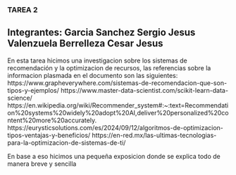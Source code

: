 <h3>TAREA 2</h3>
<h2>
  Integrantes:
  Garcia Sanchez Sergio Jesus
  Valenzuela Berrelleza Cesar Jesus
</h2>
En esta tarea hicimos una investigacion sobre los sistemas de recomendación y la optimizacion de recursos, las referencias sobre la
informacion plasmada en el documento son las siguientes:
https://www.grapheverywhere.com/sistemas-de-recomendacion-que-son-tipos-y-ejemplos/
https://www.master-data-scientist.com/scikit-learn-data-science/
https://en.wikipedia.org/wiki/Recommender_system#:~:text=Recommendation%20systems%20widely%20adopt%20AI,deliver%20personalized%20content%20more%20accurately.
https://eurysticsolutions.com/es/2024/09/12/algoritmos-de-optimizacion-tipos-ventajas-y-beneficios/
https://en-red.mx/las-ultimas-tecnologias-para-la-optimizacion-de-sistemas-de-ti/

En base a eso hicimos una pequeña exposicion donde se explica todo de manera breve y sencilla

